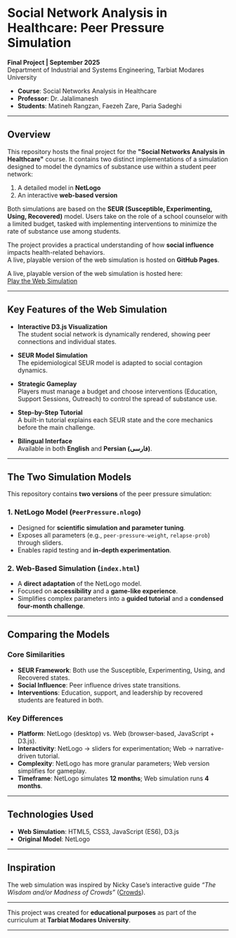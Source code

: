 # Social Network Analysis in Healthcare: Peer Pressure Simulation  
**Final Project | September 2025**  
Department of Industrial and Systems Engineering, Tarbiat Modares University  
- **Course**: Social Networks Analysis in Healthcare  
- **Professor**: Dr. Jalalimanesh  
- **Students**: Matineh Rangzan, Faezeh Zare, Paria Sadeghi  

---

## Overview
This repository hosts the final project for the **"Social Networks Analysis in Healthcare"** course. It contains two distinct implementations of a simulation designed to model the dynamics of substance use within a student peer network:

1. A detailed model in **NetLogo**  
2. An interactive **web-based version**  

Both simulations are based on the **SEUR (Susceptible, Experimenting, Using, Recovered)** model. Users take on the role of a school counselor with a limited budget, tasked with implementing interventions to minimize the rate of substance use among students.  

The project provides a practical understanding of how **social influence** impacts health-related behaviors.  
A live, playable version of the web simulation is hosted on **GitHub Pages**.

A live, playable version of the web simulation is hosted here:  
[Play the Web Simulation](https://matinrnz.github.io/Peer-Pressure/)  

---

## Key Features of the Web Simulation
- **Interactive D3.js Visualization**  
  The student social network is dynamically rendered, showing peer connections and individual states.  

- **SEUR Model Simulation**  
  The epidemiological SEUR model is adapted to social contagion dynamics.  

- **Strategic Gameplay**  
  Players must manage a budget and choose interventions (Education, Support Sessions, Outreach) to control the spread of substance use.  

- **Step-by-Step Tutorial**  
  A built-in tutorial explains each SEUR state and the core mechanics before the main challenge.  

- **Bilingual Interface**  
  Available in both **English** and **Persian (فارسی)**.  

---

## The Two Simulation Models
This repository contains **two versions** of the peer pressure simulation:

### 1. NetLogo Model (`PeerPressure.nlogo`)
- Designed for **scientific simulation and parameter tuning**.  
- Exposes all parameters (e.g., `peer-pressure-weight`, `relapse-prob`) through sliders.  
- Enables rapid testing and **in-depth experimentation**.  

### 2. Web-Based Simulation (`index.html`)
- A **direct adaptation** of the NetLogo model.  
- Focused on **accessibility** and a **game-like experience**.  
- Simplifies complex parameters into a **guided tutorial** and a **condensed four-month challenge**.  

---

## Comparing the Models

### Core Similarities
- **SEUR Framework**: Both use the Susceptible, Experimenting, Using, and Recovered states.  
- **Social Influence**: Peer influence drives state transitions.  
- **Interventions**: Education, support, and leadership by recovered students are featured in both.  

### Key Differences
- **Platform**: NetLogo (desktop) vs. Web (browser-based, JavaScript + D3.js).  
- **Interactivity**: NetLogo → sliders for experimentation; Web → narrative-driven tutorial.  
- **Complexity**: NetLogo has more granular parameters; Web version simplifies for gameplay.  
- **Timeframe**: NetLogo simulates **12 months**; Web simulation runs **4 months**.  

---

## Technologies Used
- **Web Simulation**: HTML5, CSS3, JavaScript (ES6), D3.js  
- **Original Model**: NetLogo  

---

## Inspiration
The web simulation was inspired by Nicky Case’s interactive guide *“The Wisdom and/or Madness of Crowds”* ([Crowds](https://ncase.me/crowds/)).   

---
This project was created for **educational purposes** as part of the curriculum at **Tarbiat Modares University**.  

---
